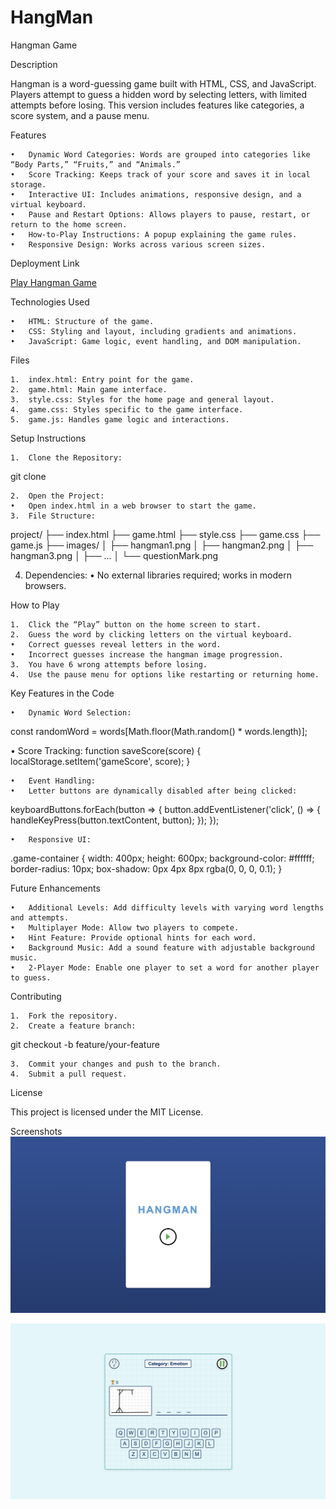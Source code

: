# HangMan
Hangman Game

Description

Hangman is a word-guessing game built with HTML, CSS, and JavaScript. Players attempt to guess a hidden word by selecting letters, with limited attempts before losing. This version includes features like categories, a score system, and a pause menu.

Features

	•	Dynamic Word Categories: Words are grouped into categories like “Body Parts,” “Fruits,” and “Animals.”
	•	Score Tracking: Keeps track of your score and saves it in local storage.
	•	Interactive UI: Includes animations, responsive design, and a virtual keyboard.
	•	Pause and Restart Options: Allows players to pause, restart, or return to the home screen.
	•	How-to-Play Instructions: A popup explaining the game rules.
	•	Responsive Design: Works across various screen sizes.


Deployment Link

[Play Hangman Game](https://hussainworld.github.io/HangMan/)

  Technologies Used

	•	HTML: Structure of the game.
	•	CSS: Styling and layout, including gradients and animations.
	•	JavaScript: Game logic, event handling, and DOM manipulation.

  Files

	1.	index.html: Entry point for the game.
	2.	game.html: Main game interface.
	3.	style.css: Styles for the home page and general layout.
	4.	game.css: Styles specific to the game interface.
	5.	game.js: Handles game logic and interactions.



  Setup Instructions

	1.	Clone the Repository:
  git clone <repository-url>


  	2.	Open the Project:
	•	Open index.html in a web browser to start the game.
	3.	File Structure:
  project/
├── index.html
├── game.html
├── style.css
├── game.css
├── game.js
├── images/
│   ├── hangman1.png
│   ├── hangman2.png
│   ├── hangman3.png
│   ├── ...
│   └── questionMark.png


4.	Dependencies:
	•	No external libraries required; works in modern browsers.



How to Play

	1.	Click the “Play” button on the home screen to start.
	2.	Guess the word by clicking letters on the virtual keyboard.
	•	Correct guesses reveal letters in the word.
	•	Incorrect guesses increase the hangman image progression.
	3.	You have 6 wrong attempts before losing.
	4.	Use the pause menu for options like restarting or returning home.


Key Features in the Code

	•	Dynamic Word Selection:
  const randomWord = words[Math.floor(Math.random() * words.length)];



•	Score Tracking:
function saveScore(score) {
  localStorage.setItem('gameScore', score);
}

	•	Event Handling:
	•	Letter buttons are dynamically disabled after being clicked:
  keyboardButtons.forEach(button => {
    button.addEventListener('click', () => {
        handleKeyPress(button.textContent, button);
    });
});


	•	Responsive UI:
  .game-container {
  width: 400px;
  height: 600px;
  background-color: #ffffff;
  border-radius: 10px;
  box-shadow: 0px 4px 8px rgba(0, 0, 0, 0.1);
}

Future Enhancements

	•	Additional Levels: Add difficulty levels with varying word lengths and attempts.
	•	Multiplayer Mode: Allow two players to compete.
	•	Hint Feature: Provide optional hints for each word.
	•	Background Music: Add a sound feature with adjustable background music.
	•	2-Player Mode: Enable one player to set a word for another player to guess.


Contributing

	1.	Fork the repository.
	2.	Create a feature branch:

  git checkout -b feature/your-feature

  	3.	Commit your changes and push to the branch.
	4.	Submit a pull request.

License

This project is licensed under the MIT License.


Screenshots
![alt text](image.png)

![alt text](image-1.png)